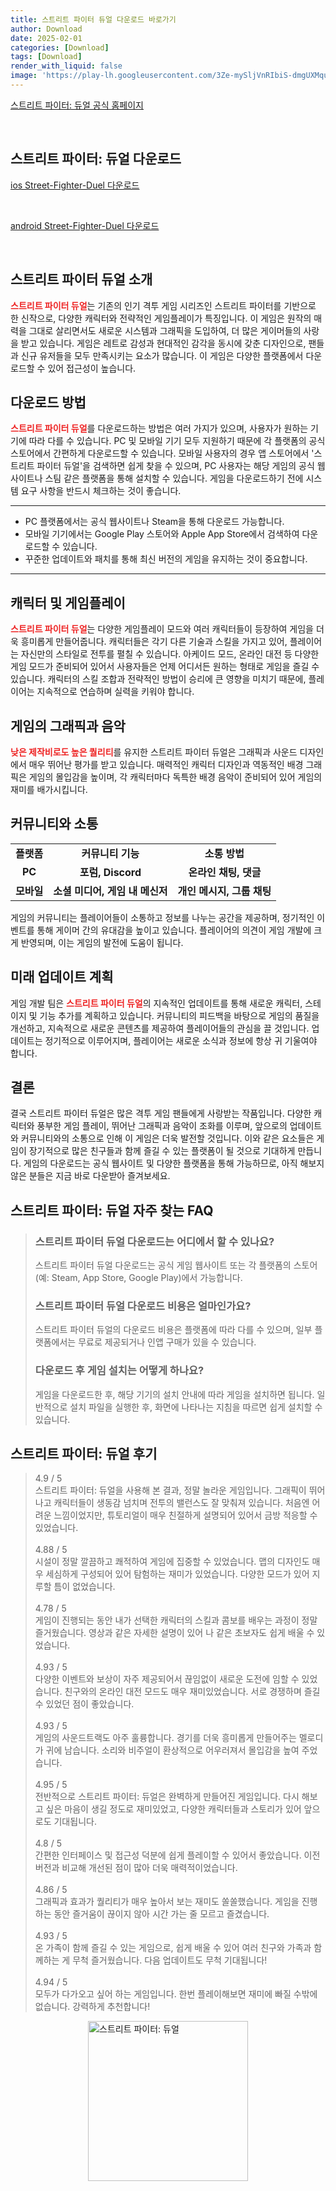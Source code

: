 ```yaml
---
title: 스트리트 파이터 듀얼 다운로드 바로가기
author: Download
date: 2025-02-01
categories: [Download]
tags: [Download]
render_with_liquid: false
image: 'https://play-lh.googleusercontent.com/3Ze-mySljVnRIbiS-dmgUXMquWYSZ1NSXRPMjBfXdxsm0SWgS-to9bV6DfKvMf0z5lQ=s256-rw'
---
```

<p><a class='click-button' title='스트리트 파이터: 듀얼' href='https://game.naver.com/lounge/Street_Fighter_Duel/home' rel='nofollow'>스트리트 파이터: 듀얼 공식 홈페이지</a></p><br>
<h2 id='스트리트 파이터: 듀얼_다운로드'>스트리트 파이터: 듀얼 다운로드</h2>
<p><a class="click-button ios" title="Street-Fighter-Duel 다운로드" href="https://apps.apple.com/kr/app/%EC%8A%A4%ED%8A%B8%EB%A6%AC%ED%8A%B8-%ED%8C%8C%EC%9D%B4%ED%84%B0-%EB%93%80%EC%96%BC/id6474011274" rel="nofollow">ios Street-Fighter-Duel 다운로드</a></p><br>
<p><a class="click-button android" title="Street-Fighter-Duel 다운로드" href="https://play.google.comhttps://play.google.com/store/apps/details?id=com.sfdapj.kr" rel="nofollow">android Street-Fighter-Duel 다운로드</a></p><br>


<h2 id='스트리트 파이터 듀얼 소개'>스트리트 파이터 듀얼 소개</h2>

<p><b><span style="color: #ee2323;">스트리트 파이터 듀얼</span></b>는 기존의 인기 격투 게임 시리즈인 스트리트 파이터를 기반으로 한 신작으로, 다양한 캐릭터와 전략적인 게임플레이가 특징입니다. 이 게임은 원작의 매력을 그대로 살리면서도 새로운 시스템과 그래픽을 도입하여, 더 많은 게이머들의 사랑을 받고 있습니다. 게임은 레트로 감성과 현대적인 감각을 동시에 갖춘 디자인으로, 팬들과 신규 유저들을 모두 만족시키는 요소가 많습니다. 이 게임은 다양한 플랫폼에서 다운로드할 수 있어 접근성이 높습니다.</p>

<h2 id='다운로드 방법'>다운로드 방법</h2>

<p><b><span style="color: #ee2323;">스트리트 파이터 듀얼</span></b>를 다운로드하는 방법은 여러 가지가 있으며, 사용자가 원하는 기기에 따라 다를 수 있습니다. PC 및 모바일 기기 모두 지원하기 때문에 각 플랫폼의 공식 스토어에서 간편하게 다운로드할 수 있습니다. 모바일 사용자의 경우 앱 스토어에서 '스트리트 파이터 듀얼'을 검색하면 쉽게 찾을 수 있으며, PC 사용자는 해당 게임의 공식 웹사이트나 스팀 같은 플랫폼을 통해 설치할 수 있습니다. 게임을 다운로드하기 전에 시스템 요구 사항을 반드시 체크하는 것이 좋습니다.</p>

<hr />

<ul>
    <li>PC 플랫폼에서는 공식 웹사이트나 Steam을 통해 다운로드 가능합니다.</li>
    <li>모바일 기기에서는 Google Play 스토어와 Apple App Store에서 검색하여 다운로드할 수 있습니다.</li>
    <li>꾸준한 업데이트와 패치를 통해 최신 버전의 게임을 유지하는 것이 중요합니다.</li>
</ul>

<hr />

<h2 id='캐릭터 및 게임플레이'>캐릭터 및 게임플레이</h2>

<p><b><span style="color: #ee2323;">스트리트 파이터 듀얼</span></b>는 다양한 게임플레이 모드와 여러 캐릭터들이 등장하여 게임을 더욱 흥미롭게 만들어줍니다. 캐릭터들은 각기 다른 기술과 스킬을 가지고 있어, 플레이어는 자신만의 스타일로 전투를 펼칠 수 있습니다. 아케이드 모드, 온라인 대전 등 다양한 게임 모드가 준비되어 있어서 사용자들은 언제 어디서든 원하는 형태로 게임을 즐길 수 있습니다. 캐릭터의 스킬 조합과 전략적인 방법이 승리에 큰 영향을 미치기 때문에, 플레이어는 지속적으로 연습하며 실력을 키워야 합니다.</p>

<h2 id='게임의 그래픽과 음악'>게임의 그래픽과 음악</h2>

<p><b><span style="color: #ee2323;">낮은 제작비로도 높은 퀄리티</span></b>를 유지한 스트리트 파이터 듀얼은 그래픽과 사운드 디자인에서 매우 뛰어난 평가를 받고 있습니다. 매력적인 캐릭터 디자인과 역동적인 배경 그래픽은 게임의 몰입감을 높이며, 각 캐릭터마다 독특한 배경 음악이 준비되어 있어 게임의 재미를 배가시킵니다.</p>

<h2 id='커뮤니티와 소통'>커뮤니티와 소통</h2>

<table>
    <tr>
        <td style="text-align: center; height: 17px;"><b>플랫폼</b></td>
        <td style="text-align: center; height: 17px;"><b>커뮤니티 기능</b></td>
        <td style="text-align: center; height: 17px;"><b>소통 방법</b></td>
    </tr>
    <tr>
        <td style="text-align: center; height: 17px;"><b>PC</b></td>
        <td style="text-align: center; height: 17px;"><b>포럼, Discord</b></td>
        <td style="text-align: center; height: 17px;"><b>온라인 채팅, 댓글</b></td>
    </tr>
    <tr>
        <td style="text-align: center; height: 17px;"><b>모바일</b></td>
        <td style="text-align: center; height: 17px;"><b>소셜 미디어, 게임 내 메신저</b></td>
        <td style="text-align: center; height: 17px;"><b>개인 메시지, 그룹 채팅</b></td>
    </tr>
</table>

<p>게임의 커뮤니티는 플레이어들이 소통하고 정보를 나누는 공간을 제공하며, 정기적인 이벤트를 통해 게이머 간의 유대감을 높이고 있습니다. 플레이어의 의견이 게임 개발에 크게 반영되며, 이는 게임의 발전에 도움이 됩니다.</p>

<h2 id='미래 업데이트 계획'>미래 업데이트 계획</h2>

<p>게임 개발 팀은 <b><span style="color: #ee2323;">스트리트 파이터 듀얼</span></b>의 지속적인 업데이트를 통해 새로운 캐릭터, 스테이지 및 기능 추가를 계획하고 있습니다. 커뮤니티의 피드백을 바탕으로 게임의 품질을 개선하고, 지속적으로 새로운 콘텐츠를 제공하여 플레이어들의 관심을 끌 것입니다. 업데이트는 정기적으로 이루어지며, 플레이어는 새로운 소식과 정보에 항상 귀 기울여야 합니다.</p>

<h2 id='결론'>결론</h2>

<p>결국 스트리트 파이터 듀얼은 많은 격투 게임 팬들에게 사랑받는 작품입니다. 다양한 캐릭터와 풍부한 게임 플레이, 뛰어난 그래픽과 음악이 조화를 이루며, 앞으로의 업데이트와 커뮤니티와의 소통으로 인해 이 게임은 더욱 발전할 것입니다. 이와 같은 요소들은 게임이 장기적으로 많은 친구들과 함께 즐길 수 있는 플랫폼이 될 것으로 기대하게 만듭니다. 게임의 다운로드는 공식 웹사이트 및 다양한 플랫폼을 통해 가능하므로, 아직 해보지 않은 분들은 지금 바로 다운받아 즐겨보세요.</p>


<h2 id='스트리트 파이터: 듀얼_자주_찾는_FAQ'>스트리트 파이터: 듀얼 자주 찾는 FAQ</h2>
<div itemscope="" itemtype="https://schema.org/FAQPage"> 
<blockquote> 
<div itemscope="" itemprop="mainEntity" itemtype="https://schema.org/Question"> 
<h3 itemprop="name">스트리트 파이터 듀얼 다운로드는 어디에서 할 수 있나요?</h3> 
<div itemscope="" itemprop="acceptedAnswer" itemtype="https://schema.org/Answer"> 
<span itemprop="text"> 
<p>스트리트 파이터 듀얼 다운로드는 공식 게임 웹사이트 또는 각 플랫폼의 스토어(예: Steam, App Store, Google Play)에서 가능합니다.</p> 
</span> 
</div> 
</div> 
<div itemscope="" itemprop="mainEntity" itemtype="https://schema.org/Question"> 
<h3 itemprop="name">스트리트 파이터 듀얼 다운로드 비용은 얼마인가요?</h3> 
<div itemscope="" itemprop="acceptedAnswer" itemtype="https://schema.org/Answer"> 
<span itemprop="text"> 
<p>스트리트 파이터 듀얼의 다운로드 비용은 플랫폼에 따라 다를 수 있으며, 일부 플랫폼에서는 무료로 제공되거나 인앱 구매가 있을 수 있습니다.</p> 
</span> 
</div> 
</div> 
<div itemscope="" itemprop="mainEntity" itemtype="https://schema.org/Question"> 
<h3 itemprop="name">다운로드 후 게임 설치는 어떻게 하나요?</h3> 
<div itemscope="" itemprop="acceptedAnswer" itemtype="https://schema.org/Answer"> 
<span itemprop="text"> 
<p>게임을 다운로드한 후, 해당 기기의 설치 안내에 따라 게임을 설치하면 됩니다. 일반적으로 설치 파일을 실행한 후, 화면에 나타나는 지침을 따르면 쉽게 설치할 수 있습니다.</p> 
</span> 
</div> 
</div> 
</blockquote> 
</div>
<h2 id='스트리트 파이터: 듀얼_후기'>스트리트 파이터: 듀얼 후기</h2>
<div itemscope itemtype="https://schema.org/Product">
  <blockquote>
  <div itemprop="review" itemscope itemtype="https://schema.org/Review">
      <div itemprop="reviewRating" itemscope itemtype="https://schema.org/Rating"> <span itemprop="ratingValue">4.9</span> / <span itemprop="bestRating">5</span> </div>
      <span itemprop="reviewBody">스트리트 파이터: 듀얼을 사용해 본 결과, 정말 놀라운 게임입니다. 그래픽이 뛰어나고 캐릭터들이 생동감 넘치며 전투의 밸런스도 잘 맞춰져 있습니다. 처음엔 어려운 느낌이었지만, 튜토리얼이 매우 친절하게 설명되어 있어서 금방 적응할 수 있었습니다.</span>
  </div>
  <br>
  <div itemprop="review" itemscope itemtype="https://schema.org/Review">
      <div itemprop="reviewRating" itemscope itemtype="https://schema.org/Rating"> <span itemprop="ratingValue">4.88</span> / <span itemprop="bestRating">5</span> </div>
      <span itemprop="reviewBody">시설이 정말 깔끔하고 쾌적하여 게임에 집중할 수 있었습니다. 맵의 디자인도 매우 세심하게 구성되어 있어 탐험하는 재미가 있었습니다. 다양한 모드가 있어 지루할 틈이 없었습니다.</span>
  </div>
  <br>
  <div itemprop="review" itemscope itemtype="https://schema.org/Review">
      <div itemprop="reviewRating" itemscope itemtype="https://schema.org/Rating"> <span itemprop="ratingValue">4.78</span> / <span itemprop="bestRating">5</span> </div>
      <span itemprop="reviewBody">게임이 진행되는 동안 내가 선택한 캐릭터의 스킬과 콤보를 배우는 과정이 정말 즐거웠습니다. 영상과 같은 자세한 설명이 있어 나 같은 초보자도 쉽게 배울 수 있었습니다.</span>
  </div>
  <br>
  <div itemprop="review" itemscope itemtype="https://schema.org/Review">
      <div itemprop="reviewRating" itemscope itemtype="https://schema.org/Rating"> <span itemprop="ratingValue">4.93</span> / <span itemprop="bestRating">5</span> </div>
      <span itemprop="reviewBody">다양한 이벤트와 보상이 자주 제공되어서 끊임없이 새로운 도전에 임할 수 있었습니다. 친구와의 온라인 대전 모드도 매우 재미있었습니다. 서로 경쟁하며 즐길 수 있었던 점이 좋았습니다.</span>
  </div>
  <br>
  <div itemprop="review" itemscope itemtype="https://schema.org/Review">
      <div itemprop="reviewRating" itemscope itemtype="https://schema.org/Rating"> <span itemprop="ratingValue">4.93</span> / <span itemprop="bestRating">5</span> </div>
      <span itemprop="reviewBody">게임의 사운드트랙도 아주 훌륭합니다. 경기를 더욱 흥미롭게 만들어주는 멜로디가 귀에 남습니다. 소리와 비주얼이 환상적으로 어우러져서 몰입감을 높여 주었습니다.</span>
  </div>
  <br>
  <div itemprop="review" itemscope itemtype="https://schema.org/Review">
      <div itemprop="reviewRating" itemscope itemtype="https://schema.org/Rating"> <span itemprop="ratingValue">4.95</span> / <span itemprop="bestRating">5</span> </div>
      <span itemprop="reviewBody">전반적으로 스트리트 파이터: 듀얼은 완벽하게 만들어진 게임입니다. 다시 해보고 싶은 마음이 생길 정도로 재미있었고, 다양한 캐릭터들과 스토리가 있어 앞으로도 기대됩니다.</span>
  </div>
  <br>
  <div itemprop="review" itemscope itemtype="https://schema.org/Review">
      <div itemprop="reviewRating" itemscope itemtype="https://schema.org/Rating"> <span itemprop="ratingValue">4.8</span> / <span itemprop="bestRating">5</span> </div>
      <span itemprop="reviewBody">간편한 인터페이스 및 접근성 덕분에 쉽게 플레이할 수 있어서 좋았습니다. 이전 버전과 비교해 개선된 점이 많아 더욱 매력적이었습니다.</span>
  </div>
  <br>
  <div itemprop="review" itemscope itemtype="https://schema.org/Review">
      <div itemprop="reviewRating" itemscope itemtype="https://schema.org/Rating"> <span itemprop="ratingValue">4.86</span> / <span itemprop="bestRating">5</span> </div>
      <span itemprop="reviewBody">그래픽과 효과가 퀄리티가 매우 높아서 보는 재미도 쏠쏠했습니다. 게임을 진행하는 동안 즐거움이 끊이지 않아 시간 가는 줄 모르고 즐겼습니다.</span>
  </div>
  <br>
  <div itemprop="review" itemscope itemtype="https://schema.org/Review">
      <div itemprop="reviewRating" itemscope itemtype="https://schema.org/Rating"> <span itemprop="ratingValue">4.93</span> / <span itemprop="bestRating">5</span> </div>
      <span itemprop="reviewBody">온 가족이 함께 즐길 수 있는 게임으로, 쉽게 배울 수 있어 여러 친구와 가족과 함께하는 게 무척 즐거웠습니다. 다음 업데이트도 무척 기대됩니다!</span>
  </div>
  <br>
  <div itemprop="review" itemscope itemtype="https://schema.org/Review">
      <div itemprop="reviewRating" itemscope itemtype="https://schema.org/Rating"> <span itemprop="ratingValue">4.94</span> / <span itemprop="bestRating">5</span> </div>
      <span itemprop="reviewBody">모두가 다가오고 싶어 하는 게임입니다. 한번 플레이해보면 재미에 빠질 수밖에 없습니다. 강력하게 추천합니다!</span>
  </div>
  </blockquote>
</div>
<figure class="image" style="display: flex; justify-content: center; align-items: center; margin: 0;"><img src="https://play-lh.googleusercontent.com/3Ze-mySljVnRIbiS-dmgUXMquWYSZ1NSXRPMjBfXdxsm0SWgS-to9bV6DfKvMf0z5lQ=s256-rw" alt="스트리트 파이터: 듀얼" width="256" height="256" style="max-width: 100%; height: auto;"></figure>